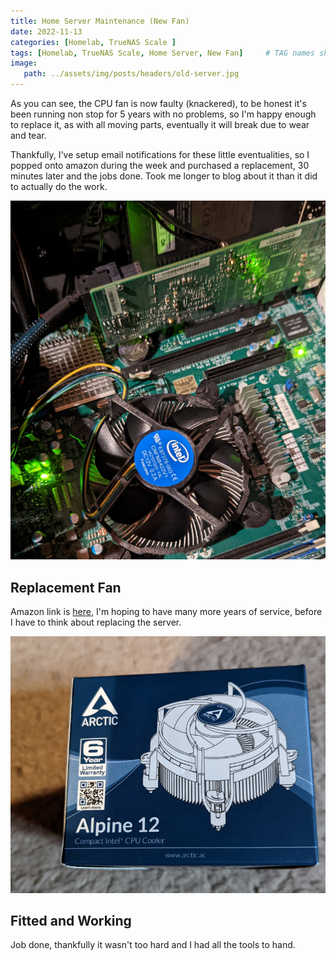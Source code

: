 ```yaml
---
title: Home Server Maintenance (New Fan)
date: 2022-11-13
categories: [Homelab, TrueNAS Scale ]
tags: [Homelab, TrueNAS Scale, Home Server, New Fan]     # TAG names should always be lowercase
image:
   path: ../assets/img/posts/headers/old-server.jpg
---
```


As you can see, the CPU fan is now faulty (knackered), to be honest it's been running non stop for 5 years with no problems, so I'm happy enough to replace it, as with all moving parts, eventually it will break due to wear and tear.

Thankfully, I've setup email notifications for these little eventualities, so I popped onto amazon during the week and purchased a replacement, 30 minutes later and the jobs done. Took me longer to blog  about it than it did to actually do the work.

![Motherboard Before Replacment](../assets/img/posts/2022-11-20-Home-Server-Maintenance/PXL_20221120_122520601.jpg)

## Replacement Fan

Amazon link is [here](https://www.amazon.co.uk/gp/product/B07HJ198TB/ref=ppx_yo_dt_b_asin_title_o00_s00?ie=UTF8&psc=1), I'm hoping to have  many more years of service, before I have to think about replacing the server.

![Replacement Fan](../assets/img/posts/2022-11-20-Home-Server-Maintenance/PXL_20221120_122437830.jpg)

## Fitted and Working

Job done, thankfully it wasn't too hard and I had all the tools to hand.